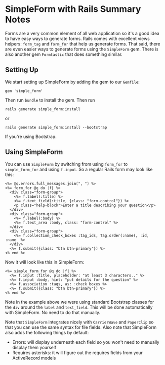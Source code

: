 # SimpleForm with Rails Summary Notes
Forms are a very common element of all web application so it's a good idea to have easy ways to generate forms. Rails comes with excellent views helpers: `form_tag` and `form_for` that help us generate forms. That said, there are even easier ways to generate forms using the `SimpleForm` gem. There is also another gem `Formtastic` that does something similar.

## Setting Up
We start setting up SimpleForm by adding the gem to our `Gemfile`:
```
gem 'simple_form'
```
Then run `bundle` to install the gem. Then run
```
rails generate simple_form:install
```
or
```
rails generate simple_form:install --bootstrap
```
If you're using Bootstrap.

## Using SimpleForm
You can use `SimpleForm` by switching from using `form_for` to `simple_form_for` and using `f.input`. So a regular Rails form may look like this:
```erb
<%= @q.errors.full_messages.join(", ") %>
<%= form_for @q do |f| %>
  <div class="form-group">
    <%= f.label(:title) %>
    <%= f.text_field(:title, {class: "form-control"}) %>
    <p class="help-block">Enter a title describing your question</p>
  </div>
  <div class="form-group">
    <%= f.label(:body) %>
    <%= f.text_area :body, class: "form-control" %>
  </div>
  <div class="form-group">
    <%= f.collection_check_boxes :tag_ids, Tag.order(:name), :id, :name  %>
  </div>
  <%= f.submit({class: "btn btn-primary"}) %>
<% end %>
```
Now it will look like this in SimpleForm:
```erb
<%= simple_form_for @q do |f| %>
  <%= f.input :title, placeholder: "at least 3 characters.." %>
  <%= f.input :body, hint: "put details for the question" %>
  <%= f.association :tags, as: :check_boxes %>
  <%= f.submit({class: "btn btn-primary"}) %>
<% end %>
```
Note in the example above we were using standard Bootstrap classes for the `div` around the `label` and `text_field`. This will be done automatically with SimpleForm. No need to do that manually. 

Note that `SimpleForm` integrates nicely with `CarrierWave` and `PaperClip` so that you can use the same syntax for file fields. Also note that SimpleForm also adds the following things by default:
- Errors: will display underneath each field so you won't need to manually display them yourself
- Requires asterisks: it will figure out the requires fields from your ActiveRecord models
